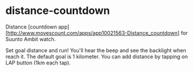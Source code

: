 distance-countdown
==================

Distance [countdown app][http://www.movescount.com/apps/app10021563-Distance_countdown] for Suunto Ambit watch. 

Set goal distance and run! 
You'll hear the beep and see the backlight when reach it.
The default goal is 1 kilometer. You can add distance by tapping on LAP button (1km each tap).
